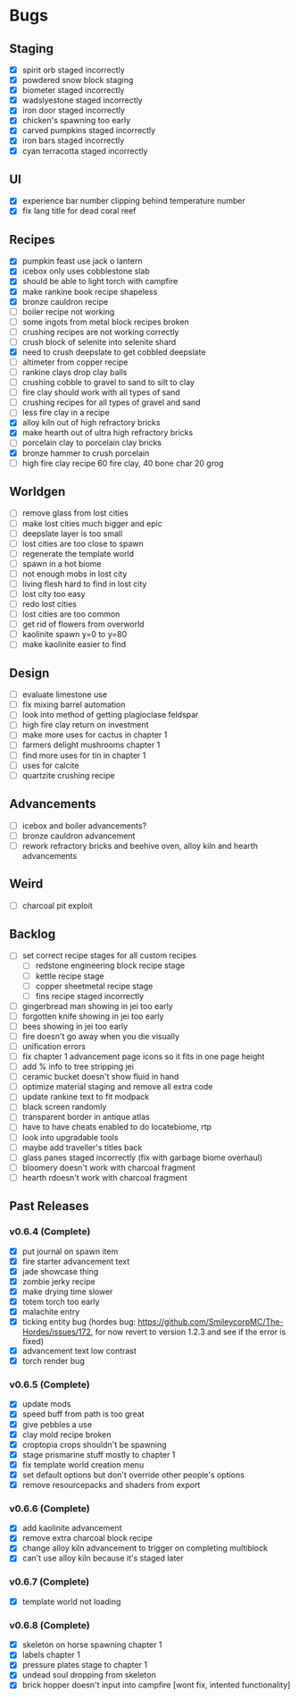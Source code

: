 # Bugs

## Staging

- [x] spirit orb staged incorrectly
- [x] powdered snow block staging
- [x] biometer staged incorrectly
- [x] wadslyestone staged incorrectly
- [x] iron door staged incorrectly
- [x] chicken's spawning too early
- [x] carved pumpkins staged incorrectly
- [x] iron bars staged incorrectly
- [x] cyan terracotta staged incorrectly

## UI

- [x] experience bar number clipping behind temperature number
- [x] fix lang title for dead coral reef

## Recipes

- [x] pumpkin feast use jack o lantern
- [x] icebox only uses cobblestone slab
- [x] should be able to light torch with campfire
- [x] make rankine book recipe shapeless
- [x] bronze cauldron recipe
- [ ] boiler recipe not working
- [ ] some ingots from metal block recipes broken
- [ ] crushing recipes are not working correctly
- [ ] crush block of selenite into selenite shard
- [x] need to crush deepslate to get cobbled deepslate
- [ ] altimeter from copper recipe
- [ ] rankine clays drop clay balls
- [ ] crushing cobble to gravel to sand to silt to clay
- [ ] fire clay should work with all types of sand
- [ ] crushing recipes for all types of gravel and sand
- [ ] less fire clay in a recipe
- [x] alloy kiln out of high refractory bricks
- [x] make hearth out of ultra high refractory bricks
- [ ] porcelain clay to porcelain clay bricks
- [x] bronze hammer to crush porcelain
- [ ] high fire clay recipe 60 fire clay, 40 bone char 20 grog

## Worldgen

- [ ] remove glass from lost cities
- [ ] make lost cities much bigger and epic
- [ ] deepslate layer is too small
- [ ] lost cities are too close to spawn
- [ ] regenerate the template world
- [ ] spawn in a hot biome
- [ ] not enough mobs in lost city
- [ ] living flesh hard to find in lost city
- [ ] lost city too easy
- [ ] redo lost cities
- [ ] lost cities are too common
- [ ] get rid of flowers from overworld
- [ ] kaolinite spawn y=0 to y=80
- [ ] make kaolinite easier to find

## Design

- [ ] evaluate limestone use
- [ ] fix mixing barrel automation
- [ ] look into method of getting plagioclase feldspar
- [ ] high fire clay return on investment
- [ ] make more uses for cactus in chapter 1
- [ ] farmers delight mushrooms chapter 1
- [ ] find more uses for tin in chapter 1
- [ ] uses for calcite
- [ ] quartzite crushing recipe

## Advancements

- [ ] icebox and boiler advancements?
- [ ] bronze cauldron advancement
- [ ] rework refractory bricks and beehive oven, alloy kiln and hearth advancements

## Weird

- [ ] charcoal pit exploit

## Backlog

- [ ] set correct recipe stages for all custom recipes
  - [ ] redstone engineering block recipe stage
  - [ ] kettle recipe stage
  - [ ] copper sheetmetal recipe stage
  - [ ] fins recipe staged incorrectly
- [ ] gingerbread man showing in jei too early
- [ ] forgotten knife showing in jei too early
- [ ] bees showing in jei too early
- [ ] fire doesn't go away when you die visually
- [ ] unification errors
- [ ] fix chapter 1 advancement page icons so it fits in one page height
- [ ] add % info to tree stripping jei
- [ ] ceramic bucket doesn't show fluid in hand
- [ ] optimize material staging and remove all extra code
- [ ] update rankine text to fit modpack
- [ ] black screen randomly
- [ ] transparent border in antique atlas
- [ ] have to have cheats enabled to do locatebiome, rtp
- [ ] look into upgradable tools
- [ ] maybe add traveller's titles back
- [ ] glass panes staged incorrectly (fix with garbage biome overhaul)
- [ ] bloomery doesn't work with charcoal fragment
- [ ] hearth rdoesn't work with charcoal fragment

## Past Releases

### v0.6.4 (Complete)

- [x] put journal on spawn item
- [x] fire starter advancement text
- [x] jade showcase thing
- [x] zombie jerky recipe
- [x] make drying time slower
- [x] totem torch too early
- [x] malachite entry
- [x] ticking entity bug (hordes bug: https://github.com/SmileycorpMC/The-Hordes/issues/172, for now revert to version 1.2.3 and see if the error is fixed)
- [x] advancement text low contrast
- [x] torch render bug

### v0.6.5 (Complete)

- [x] update mods
- [x] speed buff from path is too great
- [x] give pebbles a use
- [x] clay mold recipe broken
- [x] croptopia crops shouldn't be spawning
- [x] stage prismarine stuff mostly to chapter 1
- [x] fix template world creation menu
- [x] set default options but don't override other people's options
- [x] remove resourcepacks and shaders from export

### v0.6.6 (Complete)

- [x] add kaolinite advancement
- [x] remove extra charcoal block recipe
- [x] change alloy kiln advancement to trigger on completing multiblock
- [x] can't use alloy kiln because it's staged later

### v0.6.7 (Complete)

- [x] template world not loading

### v0.6.8 (Complete)

- [x] skeleton on horse spawning chapter 1
- [x] labels chapter 1
- [x] pressure plates stage to chapter 1
- [x] undead soul dropping from skeleton
- [x] brick hopper doesn't input into campfire [wont fix, intented functionality]
